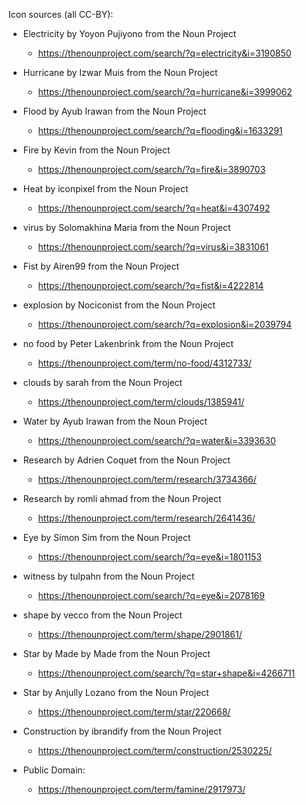 Icon sources (all CC-BY):

- Electricity by Yoyon Pujiyono from the Noun Project
    - <https://thenounproject.com/search/?q=electricity&i=3190850>
- Hurricane by Izwar Muis from the Noun Project
    - <https://thenounproject.com/search/?q=hurricane&i=3999062>
- Flood by Ayub Irawan from the Noun Project
    - <https://thenounproject.com/search/?q=flooding&i=1633291>
- Fire by Kevin from the Noun Project
    - <https://thenounproject.com/search/?q=fire&i=3890703>
- Heat by iconpixel from the Noun Project
    - <https://thenounproject.com/search/?q=heat&i=4307492>
- virus by Solomakhina Maria from the Noun Project
    - <https://thenounproject.com/search/?q=virus&i=3831061>
- Fist by Airen99 from the Noun Project
    - <https://thenounproject.com/search/?q=fist&i=4222814>
- explosion by Nociconist from the Noun Project
    - <https://thenounproject.com/search/?q=explosion&i=2039794>
- no food by Peter Lakenbrink from the Noun Project
    - <https://thenounproject.com/term/no-food/4312733/>
- clouds by sarah from the Noun Project
    - <https://thenounproject.com/term/clouds/1385941/>
- Water by Ayub Irawan from the Noun Project
    - <https://thenounproject.com/search/?q=water&i=3393630>
- Research by Adrien Coquet from the Noun Project
    - <https://thenounproject.com/term/research/3734366/>
- Research by romli ahmad from the Noun Project
    - <https://thenounproject.com/term/research/2641436/>
- Eye by Simon Sim from the Noun Project
    - <https://thenounproject.com/search/?q=eye&i=1801153>
- witness by tulpahn from the Noun Project
    - <https://thenounproject.com/search/?q=eye&i=2078169>
- shape by vecco from the Noun Project
    - <https://thenounproject.com/term/shape/2901861/>
- Star by Made by Made from the Noun Project
    - <https://thenounproject.com/search/?q=star+shape&i=4266711>
- Star by Anjully Lozano from the Noun Project
    - <https://thenounproject.com/term/star/220668/>
- Construction by ibrandify from the Noun Project
    - <https://thenounproject.com/term/construction/2530225/>

- Public Domain:
    - <https://thenounproject.com/term/famine/2917973/>